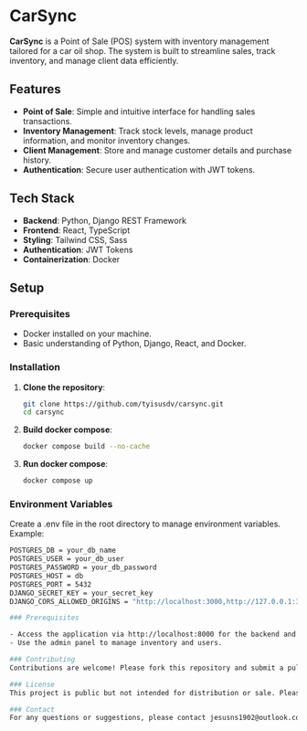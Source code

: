 # CarSync

**CarSync** is a Point of Sale (POS) system with inventory management tailored for a car oil shop. The system is built to streamline sales, track inventory, and manage client data efficiently.

## Features

- **Point of Sale**: Simple and intuitive interface for handling sales transactions.
- **Inventory Management**: Track stock levels, manage product information, and monitor inventory changes.
- **Client Management**: Store and manage customer details and purchase history.
- **Authentication**: Secure user authentication with JWT tokens.

## Tech Stack

- **Backend**: Python, Django REST Framework
- **Frontend**: React, TypeScript
- **Styling**: Tailwind CSS, Sass
- **Authentication**: JWT Tokens
- **Containerization**: Docker

## Setup

### Prerequisites

- Docker installed on your machine.
- Basic understanding of Python, Django, React, and Docker.

### Installation

1. **Clone the repository**:
   ```bash
   git clone https://github.com/tyisusdv/carsync.git
   cd carsync

2. **Build docker compose**:
   ```bash
   docker compose build --no-cache

3. **Run docker compose**:
   ```bash
   docker compose up

### Environment Variables
Create a .env file in the root directory to manage environment variables. Example:

```bash
POSTGRES_DB = your_db_name
POSTGRES_USER = your_db_user
POSTGRES_PASSWORD = your_db_password
POSTGRES_HOST = db
POSTGRES_PORT = 5432
DJANGO_SECRET_KEY = your_secret_key
DJANGO_CORS_ALLOWED_ORIGINS = "http://localhost:3000,http://127.0.0.1:3000"

### Prerequisites

- Access the application via http://localhost:8000 for the backend and http://localhost:3000 for the frontend.
- Use the admin panel to manage inventory and users.

### Contributing
Contributions are welcome! Please fork this repository and submit a pull request for any improvements or bug fixes.

### License
This project is public but not intended for distribution or sale. Please use it for learning or personal projects.

### Contact
For any questions or suggestions, please contact jesusns1902@outlook.com.